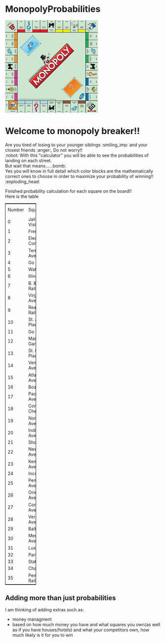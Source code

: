 <h1> MonopolyProbabilities</h1>
<img src = "./monopolyBoard.jpg" width = 300 height = 300>
<h1> Welcome to monopoly breaker!! </h1>
  <p> 
    Are you tired of losing to your younger siblings :smiling_imp: and your closest friends :anger:,
    Do not worry!!<br> :robot: With this "calculator" you will be able to see the probabilities of
    landing on each street.<br> But wait that means.....:bomb: <br> Yes you will know in full detail which color blocks are the
    mathematically correct ones to choose in order to maximize your probability of winning!! :exploding_head:
    
  </p>

  <p> Finished probability calculation for each square on the board!!<br> Here is the table <br>
   <table style="width:100px; border: 1px solid black">
    <tr>
        <td>Number</td>
        <td>Square Name</td>
        <td>Probability of Visiting</td>
    </tr>
    <tr>
        <td>0</td>
        <td>Jail / Just Visiting</td>
        <td>0.058376941</td>
    </tr>
    <tr>
        <td>1</td>
        <td>Free Parking</td>
        <td>0.030724196</td>
    </tr>
    <tr>
        <td>2</td>
        <td>Electric Company</td>
        <td>0.030235309</td>
    </tr>
    <tr>
        <td>3</td>
        <td>Tennessee Avenue</td>
        <td>0.029482473</td>
    </tr>
    <tr>
        <td>4</td>
        <td>Go</td>
        <td>0.028675415</td>
    </tr>
    <tr>
        <td>5</td>
        <td>Water Works</td>
        <td>0.028484257</td>
    </tr>
    <tr>
        <td>6</td>
        <td>Illinois Avenue</td>
        <td>0.028422126</td>
    </tr>
    <tr>
        <td>7</td>
        <td>B. &amp; O. Railroad</td>
        <td>0.028240886</td>
    </tr>
    <tr>
        <td>8</td>
        <td>Virginia Avenue</td>
        <td>0.028214249</td>
    </tr>
    <tr>
        <td>9</td>
        <td>Reading Railroad</td>
        <td>0.028209587</td>
    </tr>
    <tr>
        <td>10</td>
        <td>St. James Place</td>
        <td>0.02756319</td>
    </tr>
    <tr>
        <td>11</td>
        <td>Go To Jail</td>
        <td>0.025282488</td>
    </tr>
    <tr>
        <td>12</td>
        <td>Marvin Gardens</td>
        <td>0.02525697</td>
    </tr>
    <tr>
        <td>13</td>
        <td>St. Charles Place</td>
        <td>0.025251207</td>
    </tr>
    <tr>
        <td>14</td>
        <td>Ventnor Avenue</td>
        <td>0.024970755</td>
    </tr>
    <tr>
        <td>15</td>
        <td>Atlantic Avenue</td>
        <td>0.024767966</td>
    </tr>
    <tr>
        <td>16</td>
        <td>Boardwalk</td>
        <td>0.024472247</td>
    </tr>
    <tr>
        <td>17</td>
        <td>Pacific Avenue</td>
        <td>0.024431092</td>
    </tr>
    <tr>
        <td>18</td>
        <td>Community Chest</td>
        <td>0.023971607</td>
    </tr>
    <tr>
        <td>19</td>
        <td>North Carolina Avenue</td>
        <td>0.023450825</td>
    </tr>
    <tr>
        <td>20</td>
        <td>Indiana Avenue</td>
        <td>0.023320443</td>
    </tr>
    <tr>
        <td>21</td>
        <td>Short Line</td>
        <td>0.023153739</td>
    </tr>
    <tr>
        <td>22</td>
        <td>New York Avenue</td>
        <td>0.023038563</td>
    </tr>
    <tr>
        <td>23</td>
        <td>Kentucky Avenue</td>
        <td>0.022296092</td>
    </tr>
    <tr>
        <td>24</td>
        <td>Income Tax</td>
        <td>0.022044101</td>
    </tr>
    <tr>
        <td>25</td>
        <td>Pennsylvania Avenue</td>
        <td>0.021770678</td>
    </tr>
    <tr>
        <td>26</td>
        <td>Oriental Avenue</td>
        <td>0.021320539</td>
    </tr>
    <tr>
        <td>27</td>
        <td>Connecticut Avenue</td>
        <td>0.021266936</td>
    </tr>
    <tr>
        <td>28</td>
        <td>Vermont Avenue</td>
        <td>0.021210363</td>
    </tr>
    <tr>
        <td>29</td>
        <td>Baltic Avenue</td>
        <td>0.020616258</td>
    </tr>
    <tr>
        <td>30</td>
        <td>Mediterranean Avenue</td>
        <td>0.020304514</td>
    </tr>
    <tr>
        <td>31</td>
        <td>Luxury Tax</td>
        <td>0.019817593</td>
    </tr>
    <tr>
        <td>32</td>
        <td>Park Place</td>
        <td>0.019666825</td>
    </tr>
    <tr>
        <td>33</td>
        <td>States Avenue</td>
        <td>0.019633762</td>
    </tr>
    <tr>
        <td>34</td>
        <td>Chance</td>
        <td>0.019509221</td>
    </tr>
    <tr>
        <td>35</td>
        <td>Pennsylvania Railroad</td>
        <td>0.018840541</td>
    </tr>
</table>

  
  <h2>
    Adding more than just probabilities
  </h2>
  <p> 
    I am thinking of adding extras such as: <ul>
    <li>
     money managment
    </li>
    <li>
      based on how much money you have and what squares you own(as well as if you have houses/hotels)
      and what your competitors own, how much likely is it for you to win
    </li>
    
  </p>


